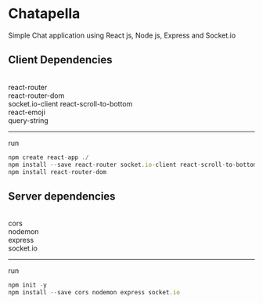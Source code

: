 # Chatapella
Simple Chat application using React js, Node js, Express and Socket.io

## Client Dependencies
<br>
react-router <br>
react-router-dom<br>
socket.io-client 
react-scroll-to-bottom <br>
react-emoji <br>
query-string<br>
<hr>
run

```javascript
npm create react-app ./
npm install --save react-router socket.io-client react-scroll-to-bottom react-emoji query-string
npm install react-router-dom
```

## Server dependencies
<br>
 cors<br> 
 nodemon <br>
 express <br>
 socket.io<br>
<hr>
run

```javascript
npm init -y
npm install --save cors nodemon express socket.io
```

